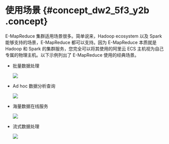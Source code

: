 # 使用场景 {#concept_dw2_5f3_y2b .concept}

E-MapReduce 集群适用场景很多。简单说来，Hadoop ecosystem 以及 Spark 能够支持的场景，E-MapReduce 都可以支持。因为 E-MapReduce 本质就是 Hadoop 和 Spark 的集群服务，您完全可以将其使用的阿里云 ECS 主机视为自己专属的物理主机。以下示例列出了 E-MapReduce 使用的经典场景。

-   批量数据处理

    ![](http://static-aliyun-doc.oss-cn-hangzhou.aliyuncs.com/assets/img/17827/154158028510336_zh-CN.png)

-   Ad hoc 数据分析查询

    ![](http://static-aliyun-doc.oss-cn-hangzhou.aliyuncs.com/assets/img/17827/154158028510337_zh-CN.png)

-   海量数据在线服务

    ![](http://static-aliyun-doc.oss-cn-hangzhou.aliyuncs.com/assets/img/17827/154158028510338_zh-CN.png)

-   流式数据处理

    ![](http://static-aliyun-doc.oss-cn-hangzhou.aliyuncs.com/assets/img/17827/154158028510339_zh-CN.png)


